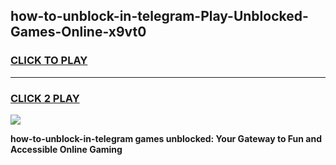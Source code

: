 
## how-to-unblock-in-telegram-Play-Unblocked-Games-Online-x9vt0
<h3>
<a href="https://premium76.site?title=how-to-unblock-in-telegram&ref=25A">CLICK TO PLAY</a></h3>
<hr>

<h3>
<a href="https://premium76.site?title=how-to-unblock-in-telegram&ref=25A">CLICK 2 PLAY</a>
  
</h3>

<a href="https://premium76.site?title=how-to-unblock-in-telegram&ref=25A"><img src="https://clearcache.store/games.png"></a>


**how-to-unblock-in-telegram games unblocked: Your Gateway to Fun and Accessible Online Gaming**
